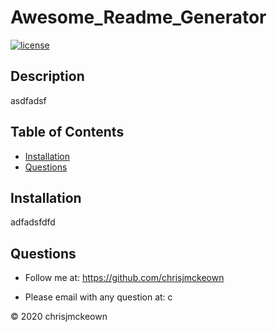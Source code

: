 # Awesome_Readme_Generator
    
[![license](https://img.shields.io/github/license/chrisjmckeown/Awesome_Readme_Generator.svg?style=flat-square)](https://github.com/chrisjmckeown/Awesome_Readme_Generator/blob/master/LICENSE)
    
## Description
    
asdfadsf


 
    
## Table of Contents
* [Installation](#Installation)
* [Questions](#Questions)

## Installation
adfadsfdfd 

## Questions
    
* Follow me at: <a href="https://github.com/chrisjmckeown" target="_blank">https://github.com/chrisjmckeown</a>
    
* Please email with any question at: c
    
© 2020 chrisjmckeown